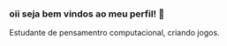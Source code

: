 ### oii seja bem vindos ao meu perfil! 💜

Estudante de pensamentro computacional, criando jogos.

<!--
**ninha222/ninha222** is a ✨ _special_ ✨ repository because its `README.md` (this file) appears on your GitHub profile.

-
